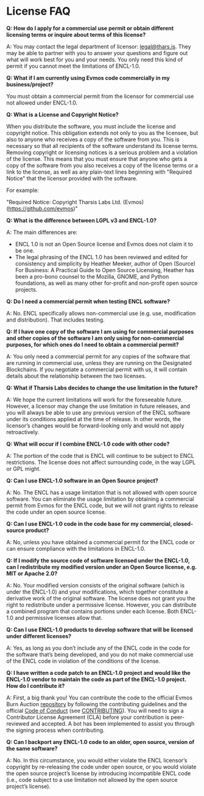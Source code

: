 # License FAQ

**Q: How do I apply for a commercial use permit or obtain different licensing terms or inquire about terms of this license?**

A: You may contact the legal department of licensor: <legal@thars.is>. They may be able to partner with you to answer your questions and figure out what will work best for you and your needs. You only need this kind of permit if you cannot meet the limitations of ENCL-1.0.

**Q: What if I am currently using Evmos code commercially in my business/project?**

You must obtain a commercial permit from the licensor for commercial use not allowed under ENCL-1.0.

**Q: What is a License and Copyright Notice?**

When you distribute the software, you must include the license and copyright notice. This obligation extends not only to you as the licensee, but also to anyone who receives a copy of the software from you. This is necessary so that all recipients of the software understand its license terms. Removing copyright or licensing notices is a serious problem and a violation of the license. This means that you must ensure that anyone who gets a copy of the software from you also receives a copy of the license terms or a link to the license, as well as any plain-text lines beginning with "Required Notice" that the licensor provided with the software.

For example:

"Required Notice: Copyright Tharsis Labs Ltd. (Evmos)(https://github.com/evmos)"

**Q: What is the difference between LGPL v3 and ENCL-1.0?**

A: The main differences are:

- ENCL 1.0 is not an Open Source license and Evmos does not claim it to be one.
- The legal phrasing of the ENCL 1.0 has been reviewed and edited for consistency and simplicity by Heather Meeker, author of Open (Source) For Business: A Practical Guide to Open Source Licensing, Heather has been a pro-bono counsel to the Mozilla, GNOME, and Python foundations, as well as many other for-profit and non-profit open source projects.

**Q: Do I need a commercial permit when testing ENCL software?**

A: No. ENCL specifically allows non-commercial use (e.g. use, modification and distribution). That includes testing.

**Q: If I have one copy of the software I am using for commercial purposes and other copies of the software I am only using for non-commercial purposes, for which ones do I need to obtain a commercial permit?**

A: You only need a commercial permit for any copies of the software that are running in commercial use, unless they are running on the Designated Blockchains. If you negotiate a commercial permit with us, it will contain details about the relationship between the two licenses.

**Q: What if Tharsis Labs decides to change the use limitation in the future?**

A: We hope the current limitations will work for the foreseeable future. However, a licensor may change the use limitation in future releases, and you will always be able to use any previous version of the ENCL software under its conditions applied at the time of release. In other words, the licensor’s changes would be forward-looking only and would not apply retroactively.

**Q: What will occur if I combine ENCL-1.0 code with other code?**

A: The portion of the code that is ENCL will continue to be subject to ENCL restrictions. The license does not affect surrounding code, in the way LGPL or GPL might.

**Q: Can I use ENCL-1.0 software in an Open Source project?**

A: No. The ENCL has a usage limitation that is not allowed with open source software. You can eliminate the usage limitation by obtaining a commercial permit from Evmos for the ENCL code, but we will not grant rights to release the code under an open source license.

**Q: Can I use ENCL-1.0 code in the code base for my commercial, closed-source product?**

A: No, unless you have obtained a commercial permit for the ENCL code or can ensure compliance with the limitations in ENCL-1.0.

**Q: If I modify the source code of software licensed under the ENCL-1.0, can I redistribute my modified version under an Open Source license, e.g. MIT or Apache 2.0?**

A: No. Your modified version consists of the original software (which is under the ENCL-1.0) and your modifications, which together constitute a derivative work of the original software. The license does not grant you the right to redistribute under a permissive license. However, you can distribute a combined program that contains portions under each license. Both ENCL-1.0 and permissive licenses allow that.

**Q: Can I use ENCL-1.0 products to develop software that will be licensed under different licenses?**

A: Yes, as long as you don’t include any of the ENCL code in the code for the software that’s being developed, and you do not make commercial use of the ENCL code in violation of the conditions of the license.

**Q: I have written a code patch to an ENCL-1.0 project and would like the ENCL-1.0 vendor to maintain the code as part of the ENCL-1.0 project. How do I contribute it?**

A: First, a big thank you! You can contribute the code to the official Evmos Burn Auction [repository](https://github.com/evmos/burn-auction-dapp) by following the contributing guidelines and the official [Code of Conduct](https://github.com/evmos/evmos/blob/main/CODE_OF_CONDUCT.md) (see [CONTRIBUTING](https://github.com/evmos/apps/blob/main/CONTRIBUTING.md)). You will need to sign a Contributor License Agreement (CLA) before your contribution is peer-reviewed and accepted. A bot has been implemented to assist you through the signing process when contributing.

**Q: Can I backport any ENCL-1.0 code to an older, open source, version of the same software?**

A: No. In this circumstance, you would either violate the ENCL licensor’s copyright by re-releasing the code under open source, or you would violate the open source project’s license by introducing incompatible ENCL code (i.e., code subject to a use limitation not allowed by the open source project’s license).
